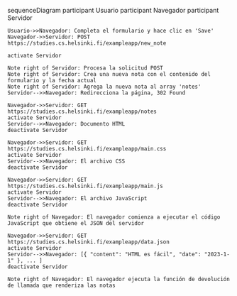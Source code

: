 sequenceDiagram
    participant Usuario
    participant Navegador
    participant Servidor

    Usuario->>Navegador: Completa el formulario y hace clic en 'Save'
    Navegador->>Servidor: POST https://studies.cs.helsinki.fi/exampleapp/new_note

    activate Servidor

    Note right of Servidor: Procesa la solicitud POST
    Note right of Servidor: Crea una nueva nota con el contenido del formulario y la fecha actual
    Note right of Servidor: Agrega la nueva nota al array 'notes'
    Servidor-->>Navegador: Redirecciona la página, 302 Found

    Navegador->>Servidor: GET https://studies.cs.helsinki.fi/exampleapp/notes
    activate Servidor
    Servidor-->>Navegador: Documento HTML
    deactivate Servidor

    Navegador->>Servidor: GET https://studies.cs.helsinki.fi/exampleapp/main.css
    activate Servidor
    Servidor-->>Navegador: El archivo CSS
    deactivate Servidor

    Navegador->>Servidor: GET https://studies.cs.helsinki.fi/exampleapp/main.js
    activate Servidor
    Servidor-->>Navegador: El archivo JavaScript
    deactivate Servidor

    Note right of Navegador: El navegador comienza a ejecutar el código JavaScript que obtiene el JSON del servidor

    Navegador->>Servidor: GET https://studies.cs.helsinki.fi/exampleapp/data.json
    activate Servidor
    Servidor-->>Navegador: [{ "content": "HTML es fácil", "date": "2023-1-1" }, ... ]
    deactivate Servidor

    Note right of Navegador: El navegador ejecuta la función de devolución de llamada que renderiza las notas



